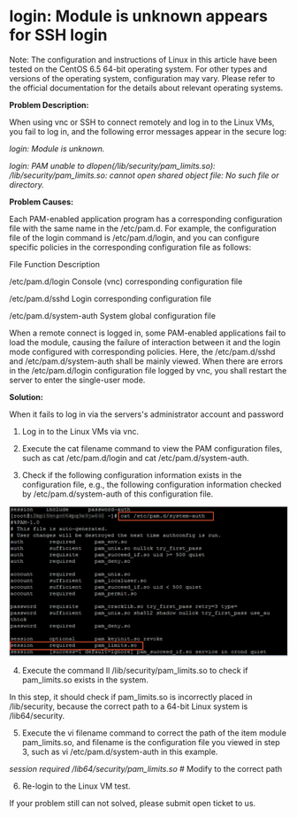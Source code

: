 # login: Module is unknown appears for SSH login




Note: The configuration and instructions of Linux in this article have been tested on the CentOS 6.5 64-bit operating system. For other types and versions of the operating system, configuration may vary. Please refer to the official documentation for the details about relevant operating systems.



**Problem Description:**

When using vnc or SSH to connect remotely and log in to the Linux VMs, you fail to log in, and the following error messages appear in the secure log:

*login: Module is unknown.*

*login: PAM unable to dlopen(/lib/security/pam_limits.so): /lib/security/pam_limits.so: cannot open shared object file: No such file or directory.*



**Problem Causes:**

Each PAM-enabled application program has a corresponding configuration file with the same name in the /etc/pam.d. For example, the configuration file of the login command is /etc/pam.d/login, and you can configure specific policies in the corresponding configuration file as follows:

File              Function Description

/etc/pam.d/login	Console (vnc) corresponding configuration file

/etc/pam.d/sshd	Login corresponding configuration file

/etc/pam.d/system-auth	System global configuration file

When a remote connect is logged in, some PAM-enabled applications fail to load the module, causing the failure of interaction between it and the login mode configured with corresponding policies. Here, the /etc/pam.d/sshd and /etc/pam.d/system-auth shall be mainly viewed. When there are errors in the /etc/pam.d/login configuration file logged by vnc, you shall restart the server to enter the single-user mode.

**Solution:**

When it fails to log in via the servers's administrator account and password

1. Log in to the Linux VMs via vnc.

2. Execute the cat filename command to view the PAM configuration files, such as cat /etc/pam.d/login and cat /etc/pam.d/system-auth.

3. Check if the following configuration information exists in the configuration file, e.g., the following configuration information checked by /etc/pam.d/system-auth of this configuration file.

![](https://github.com/jdcloudcom/cn/blob/cn-VirtualMachine-Linux/image/Elastic-Compute/Virtual-Machine/Linux/SSH%E7%99%BB%E5%BD%95%E6%8A%A5loginModule%20is%20unknown01.png)

4. Execute the command ll /lib/security/pam_limits.so to check if pam_limits.so exists in the system.

In this step, it should check if pam_limits.so is incorrectly placed in /lib/security, because the correct path to a 64-bit Linux system is /lib64/security.

5. Execute the vi filename command to correct the path of the item module pam_limits.so, and filename is the configuration file you viewed in step 3, such as vi /etc/pam.d/system-auth in this example.

*session required /lib64/security/pam_limits.so* # Modify to the correct path

6. Re-login to the Linux VM test.



If your problem still can not solved, please submit open ticket to us.
